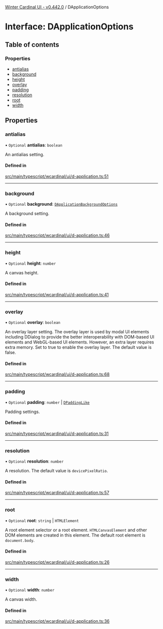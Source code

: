 [Winter Cardinal UI - v0.442.0](../index.md) / DApplicationOptions

# Interface: DApplicationOptions

## Table of contents

### Properties

- [antialias](DApplicationOptions.md#antialias)
- [background](DApplicationOptions.md#background)
- [height](DApplicationOptions.md#height)
- [overlay](DApplicationOptions.md#overlay)
- [padding](DApplicationOptions.md#padding)
- [resolution](DApplicationOptions.md#resolution)
- [root](DApplicationOptions.md#root)
- [width](DApplicationOptions.md#width)

## Properties

### antialias

• `Optional` **antialias**: `boolean`

An antialias setting.

#### Defined in

[src/main/typescript/wcardinal/ui/d-application.ts:51](https://github.com/winter-cardinal/winter-cardinal-ui/blob/v0.442.0/src/main/typescript/wcardinal/ui/d-application.ts#L51)

___

### background

• `Optional` **background**: [`DApplicationBackgroundOptions`](DApplicationBackgroundOptions.md)

A background setting.

#### Defined in

[src/main/typescript/wcardinal/ui/d-application.ts:46](https://github.com/winter-cardinal/winter-cardinal-ui/blob/v0.442.0/src/main/typescript/wcardinal/ui/d-application.ts#L46)

___

### height

• `Optional` **height**: `number`

A canvas height.

#### Defined in

[src/main/typescript/wcardinal/ui/d-application.ts:41](https://github.com/winter-cardinal/winter-cardinal-ui/blob/v0.442.0/src/main/typescript/wcardinal/ui/d-application.ts#L41)

___

### overlay

• `Optional` **overlay**: `boolean`

An overlay layer setting.
The overlay layer is used by modal UI elements including DDialog
to provide the better interoperability with DOM-based UI elements
and WebGL-based UI elements.
However, an extra layer requires extra memory.
Set to true to enable the overlay layer.
The default value is false.

#### Defined in

[src/main/typescript/wcardinal/ui/d-application.ts:68](https://github.com/winter-cardinal/winter-cardinal-ui/blob/v0.442.0/src/main/typescript/wcardinal/ui/d-application.ts#L68)

___

### padding

• `Optional` **padding**: `number` \| [`DPaddingLike`](DPaddingLike.md)

Padding settings.

#### Defined in

[src/main/typescript/wcardinal/ui/d-application.ts:31](https://github.com/winter-cardinal/winter-cardinal-ui/blob/v0.442.0/src/main/typescript/wcardinal/ui/d-application.ts#L31)

___

### resolution

• `Optional` **resolution**: `number`

A resolution.
The default value is `devicePixelRatio`.

#### Defined in

[src/main/typescript/wcardinal/ui/d-application.ts:57](https://github.com/winter-cardinal/winter-cardinal-ui/blob/v0.442.0/src/main/typescript/wcardinal/ui/d-application.ts#L57)

___

### root

• `Optional` **root**: `string` \| `HTMLElement`

A root element selector or a root element.
`HTMLCanvasElement` and other DOM elements are created in this element.
The default root element is `document.body`.

#### Defined in

[src/main/typescript/wcardinal/ui/d-application.ts:26](https://github.com/winter-cardinal/winter-cardinal-ui/blob/v0.442.0/src/main/typescript/wcardinal/ui/d-application.ts#L26)

___

### width

• `Optional` **width**: `number`

A canvas width.

#### Defined in

[src/main/typescript/wcardinal/ui/d-application.ts:36](https://github.com/winter-cardinal/winter-cardinal-ui/blob/v0.442.0/src/main/typescript/wcardinal/ui/d-application.ts#L36)
